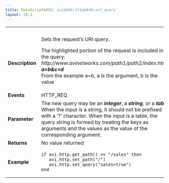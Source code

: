 ```yaml
---
title: DataScript&#58; avi&#46;http&#46;set_query
layout: 16.2
---
```

<table class="table table-hover table table-bordered table-hover">  
<tbody>       
<tr>   
<td><span style="color: white; font-size: medium;"><strong>Function</strong></span></td>
<td><span style="color: white;"><b>avi.http.set_query( integer | string | table )</b></span></td>
</tr>
<tr>   
<td><span style="font-size: medium;"><strong>Description</strong></span></td>
<td>Sets the request’s URI query.<p></p> <p>The highlighted portion of the request is included in the query:<br> <em>http://www.avinetworks.com/path1/path2/index.html?<strong>a=b&amp;c=d</strong></em><br> From the example a=b, a is the argument, b is the value</p></td>
</tr>
<tr>   
<td><span style="font-size: medium;"><strong>Events</strong></span></td>
<td>HTTP_REQ</td>
</tr>
<tr>   
<td><span style="font-size: medium;"><strong>Parameter</strong></span></td>
<td>The new query may be an <strong><em>integer</em></strong>, a <em><strong>string</strong></em>, or a <strong><em>table</em></strong>. When the input is a string, it should not be prefixed with a ‘?’ character. When the input is a table, the query string is formed by treating the keys as arguments and the values as the value of the corresponding argument.</td>
</tr>
<tr>   
<td><span style="font-size: medium;"><strong>Returns</strong></span></td>
<td>No value returned</td>
</tr>
<tr>   
<td><span style="font-size: medium;"><strong>Example</strong></span></td>
<td><!-- Crayon Syntax Highlighter v2.7.1 --> <pre><code class="language-lua">if avi.http.get_path() == "/sales" then
   avi.http.set_path("/")
   avi.http.set_query("sales=true")
end</code></pre> 
<!-- [Format Time: 0.0017 seconds] --></td>
</tr>
</tbody>
</table> 